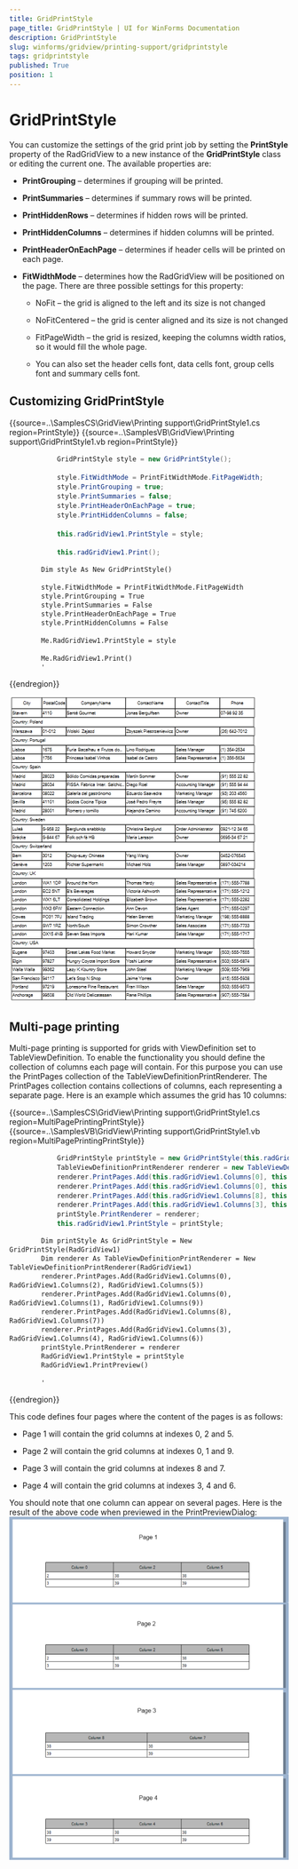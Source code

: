 ```yaml
---
title: GridPrintStyle
page_title: GridPrintStyle | UI for WinForms Documentation
description: GridPrintStyle
slug: winforms/gridview/printing-support/gridprintstyle
tags: gridprintstyle
published: True
position: 1
---
```


# GridPrintStyle



You can customize the settings of the grid print job by setting the __PrintStyle__ property of the RadGridView to a new instance of the __GridPrintStyle__ class or editing the current one. The available properties are:

* __PrintGrouping__ – determines if grouping will be printed.

* __PrintSummaries__ – determines if summary rows will be printed.

* __PrintHiddenRows__ – determines if hidden rows will be printed.

* __PrintHiddenColumns__ – determines if hidden columns will be printed.

* __PrintHeaderOnEachPage__ – determines if header cells will be printed on each page.

* __FitWidthMode__ – determines how the RadGridView will be positioned on the page. There are three possible settings for this property:

    * NoFit – the grid is aligned to the left and its size is not changed

    * NoFitCentered – the grid is center aligned and its size is not changed

    * FitPageWidth – the grid is resized, keeping the columns width ratios, so it would fill the whole page.

    * You can also set the header cells font, data cells font, group cells font and summary cells font.

## Customizing GridPrintStyle

{{source=..\SamplesCS\GridView\Printing support\GridPrintStyle1.cs region=PrintStyle}} 
{{source=..\SamplesVB\GridView\Printing support\GridPrintStyle1.vb region=PrintStyle}} 

````C#
            GridPrintStyle style = new GridPrintStyle();

            style.FitWidthMode = PrintFitWidthMode.FitPageWidth;
            style.PrintGrouping = true;
            style.PrintSummaries = false;
            style.PrintHeaderOnEachPage = true;
            style.PrintHiddenColumns = false;

            this.radGridView1.PrintStyle = style;

            this.radGridView1.Print();
````
````VB.NET
        Dim style As New GridPrintStyle()

        style.FitWidthMode = PrintFitWidthMode.FitPageWidth
        style.PrintGrouping = True
        style.PrintSummaries = False
        style.PrintHeaderOnEachPage = True
        style.PrintHiddenColumns = False

        Me.RadGridView1.PrintStyle = style

        Me.RadGridView1.Print()
        '
````

{{endregion}} 

![gridview-printing-support-gridprintstyle](images/gridview-printing-support-gridprintstyle.png)

## Multi-page printing

Multi-page printing is supported for grids with ViewDefinition set to TableViewDefinition. To enable the functionality you should define the collection of columns each page will contain. For this purpose you can use the PrintPages collection of the TableViewDefinitionPrintRenderer. The PrintPages collection contains collections of columns, each representing a separate page. Here is an example which assumes the grid has 10 columns:

{{source=..\SamplesCS\GridView\Printing support\GridPrintStyle1.cs region=MultiPagePrintingPrintStyle}} 
{{source=..\SamplesVB\GridView\Printing support\GridPrintStyle1.vb region=MultiPagePrintingPrintStyle}} 

````C#
            GridPrintStyle printStyle = new GridPrintStyle(this.radGridView1);
            TableViewDefinitionPrintRenderer renderer = new TableViewDefinitionPrintRenderer(this.radGridView1);
            renderer.PrintPages.Add(this.radGridView1.Columns[0], this.radGridView1.Columns[2], this.radGridView1.Columns[5]);
            renderer.PrintPages.Add(this.radGridView1.Columns[0], this.radGridView1.Columns[1], this.radGridView1.Columns[9]);
            renderer.PrintPages.Add(this.radGridView1.Columns[8], this.radGridView1.Columns[7]);
            renderer.PrintPages.Add(this.radGridView1.Columns[3], this.radGridView1.Columns[4], this.radGridView1.Columns[6]);
            printStyle.PrintRenderer = renderer;
            this.radGridView1.PrintStyle = printStyle;
````
````VB.NET
        Dim printStyle As GridPrintStyle = New GridPrintStyle(RadGridView1)
        Dim renderer As TableViewDefinitionPrintRenderer = New TableViewDefinitionPrintRenderer(RadGridView1)
        renderer.PrintPages.Add(RadGridView1.Columns(0), RadGridView1.Columns(2), RadGridView1.Columns(5))
        renderer.PrintPages.Add(RadGridView1.Columns(0), RadGridView1.Columns(1), RadGridView1.Columns(9))
        renderer.PrintPages.Add(RadGridView1.Columns(8), RadGridView1.Columns(7))
        renderer.PrintPages.Add(RadGridView1.Columns(3), RadGridView1.Columns(4), RadGridView1.Columns(6))
        printStyle.PrintRenderer = renderer
        RadGridView1.PrintStyle = printStyle
        RadGridView1.PrintPreview()

        '
````

{{endregion}} 

This code defines four pages where the content of the pages is as follows:

* Page 1 will contain the grid columns at indexes 0, 2 and 5.
            

* Page 2 will contain the grid columns at indexes 0, 1 and 9.
            

* Page 3 will contain the grid columns at indexes 8 and 7.
            

* Page 4 will contain the grid columns at indexes 3, 4 and 6.

You should note that one column can appear on several pages. Here is the result of the above code when previewed in the PrintPreviewDialog:<br>![gridview-printing-support-gridprintstyle 002](images/gridview-printing-support-gridprintstyle002.png)
